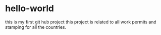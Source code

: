 # hello-world
this is my first git hub project
this project is related to all work permits and stamping for all the countries. 
